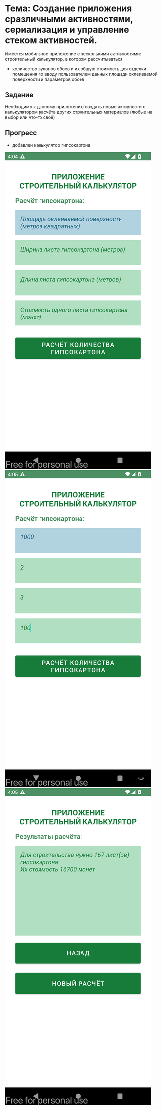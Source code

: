 # Тема: Создание приложения сразличными активностями, сериализация и управление стеком активностей.

Имеется мобильное приложение с несколькими активностями: строительный калькулятор, в котором рассчитываться
- количество рулонов обоев и их общую стоимость для отделки помещения
по вводу пользователем данных площади оклеиваемой поверхности и параметров обоев

  
## Задание
Необходимо к данному приложению создать новые активности с калькулятором расчёта других строительных материалов (любые на выбор или что-то своё)

## Прогресс
- добавлен калькулятор гипсокартона

![screenshot-2024-04-21_12.08.56.201.png](img%2Fscreenshot-2024-04-21_12.08.56.201.png)
![screenshot-2024-04-21_12.09.16.563.png](img%2Fscreenshot-2024-04-21_12.09.16.563.png)
![screenshot-2024-04-21_12.09.22.829.png](img%2Fscreenshot-2024-04-21_12.09.22.829.png)